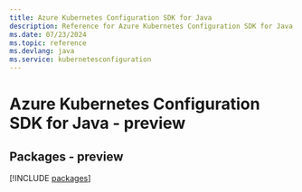 ```yaml
---
title: Azure Kubernetes Configuration SDK for Java
description: Reference for Azure Kubernetes Configuration SDK for Java
ms.date: 07/23/2024
ms.topic: reference
ms.devlang: java
ms.service: kubernetesconfiguration
---
```

# Azure Kubernetes Configuration SDK for Java - preview
## Packages - preview
[!INCLUDE [packages](kubernetes-configuration-index.md)]
